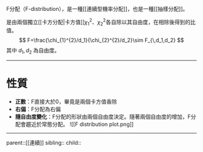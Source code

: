 F分配（F-distribution），是一種[[連續型機率分配]]，也是一種[[抽樣分配]]。

是由兩個獨立[[卡方分配|卡方值]]$\chi^2_1$、$\chi^2_2$各自除以其自由度，在相除後得到的比值。
$$
F=\frac{\chi_{1}^{2}/d_1}{\chi_{2}^{2}/d_2}\sim F_{\,d_1,d_2}
$$
其中 $d_1, d_2$ 為自由度。
- - -
# 性質
- **正數**：F直接大於0，畢竟是兩個卡方值香除
- **右偏**：F分配為右偏
- **隨自由度變化**：F分配的形狀由兩個自由度決定。隨著兩個自由度的增加，F分配會趨近於常態分配。
![[F distribution plot.png]]
- - -
parent::[[連續]]
sibling::
child::